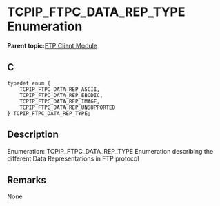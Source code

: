 # TCPIP\_FTPC\_DATA\_REP\_TYPE Enumeration

**Parent topic:**[FTP Client Module](GUID-CE11EBFA-49BD-4D91-86C5-FFD24810B03C.md)

## C

```
typedef enum { 
    TCPIP_FTPC_DATA_REP_ASCII, 
    TCPIP_FTPC_DATA_REP_EBCDIC, 
    TCPIP_FTPC_DATA_REP_IMAGE, 
    TCPIP_FTPC_DATA_REP_UNSUPPORTED 
} TCPIP_FTPC_DATA_REP_TYPE; 
```

## Description

Enumeration: TCPIP\_FTPC\_DATA\_REP\_TYPE Enumeration describing the different Data Representations in FTP protocol

## Remarks

None


